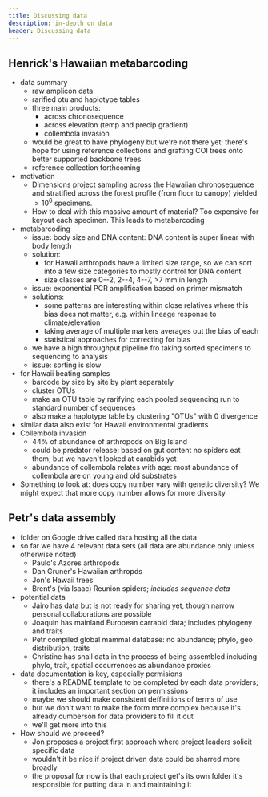```yaml
---
title: Discussing data
description: in-depth on data
header: Discussing data
---
```


## Henrick's Hawaiian metabarcoding

- data summary
    - raw amplicon data
    - rarified otu and haplotype tables
    - three main products:
        - across chronosequence
        - across elevation (temp and precip gradient)
        - collembola invasion
    - would be great to have phylogeny but we're not there yet: there's hope for using reference collections and grafting COI trees onto better supported backbone trees
    - reference collection forthcoming
- motivation
    - Dimensions project sampling across the Hawaiian chronosequence and stratified across the forest profile (from floor to canopy) yielded $> 10^6$ specimens.
    - How to deal with this massive amount of material?  Too expensive for keyout each specimen.  This leads to metabarcoding
- metabarcoding
    - issue: body size and DNA content: DNA content is super linear with body length
    - solution: 
        - for Hawaii arthropods have a limited size range, so we can sort into a few size categories to mostly control for DNA content
        - size classes are 0--2, 2--4, 4--7, >7 mm in length
    - issue: exponential PCR amplification based on primer mismatch 
    - solutions:
        - some patterns are interesting within close relatives where this bias does not matter, e.g. within lineage response to climate/elevation
        - taking average of multiple markers averages out the bias of each
        - statistical approaches for correcting for bias
    - we have a high throughput pipeline fro taking sorted specimens to sequencing to analysis
    - issue: sorting is slow
- for Hawaii beating samples
    - barcode by size by site by plant separately
    - cluster OTUs
    - make an OTU table by rarifying each pooled sequencing run to standard number of sequences
    - also make a haplotype table by clustering "OTUs" with 0 divergence
- similar data also exist for Hawaii environmental gradients
- Collembola invasion
    - 44% of abundance of arthropods on Big Island
    - could be predator release: based on gut content no spiders eat them, but we haven't looked at carabids yet
    - abundance of collembola relates with age: most abundance of collembola are on young and old substrates
- Something to look at: does copy number vary with genetic diversity? We might expect that more copy number allows for more diversity


## Petr's data assembly 

- folder on Google drive called `data` hosting all the data
- so far we have 4 relevant data sets (all data are abundance only unless otherwise noted)
    - Paulo's Azores arthropods
    - Dan Gruner's Hawaiian arthropds
    - Jon's Hawaii trees
    - Brent's (via Isaac) Reunion spiders; *includes sequence data*
- potential data
    - Jairo has data but is not ready for sharing yet, though narrow personal collaborations are possible
    - Joaquin has mainland European carrabid data; includes phylogeny and traits
    - Petr compiled global mammal database: no abundance; phylo, geo distribution, traits
    - Christine has snail data in the process of being assembled including phylo, trait, spatial occurrences as abundance proxies
- data documentation is key, especially permisions
    - there's a README template to be completed by each data providers; it includes an important section on permissions
    - maybe we should make consistent deffinitions of terms of use
    - but we don't want to make the form more complex because it's already cumberson for data providers to fill it out
    - we'll get more into this
- How should we proceed?  
    - Jon proposes a project first approach where project leaders solicit specific data
    - wouldn't it be nice if project driven data could be sharred more broadly
    - the proposal for now is that each project get's its own folder it's responsible for putting data in and maintaining it
